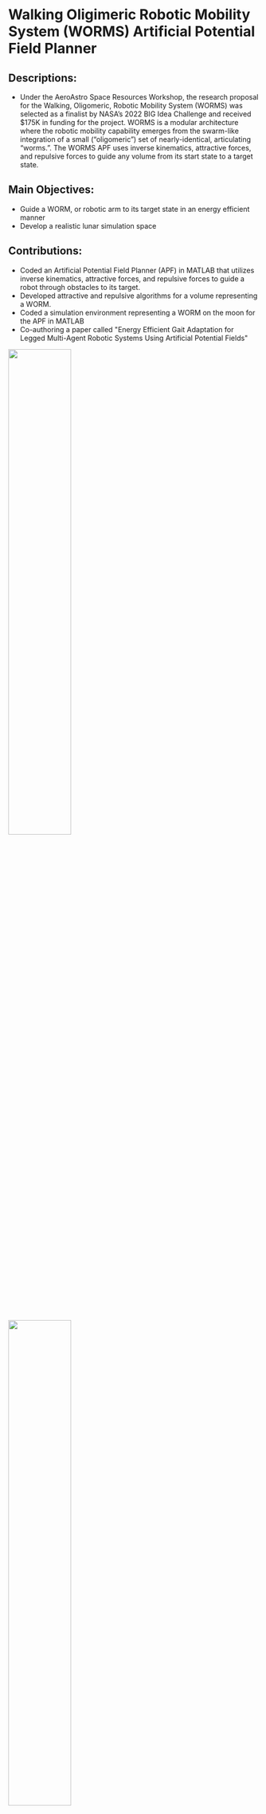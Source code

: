 # Walking Oligimeric Robotic Mobility System (WORMS) Artificial Potential Field Planner
## Descriptions: ##
*  Under the AeroAstro Space Resources Workshop, the research proposal for the Walking, Oligomeric, Robotic Mobility System (WORMS) was selected as a finalist by NASA’s 2022 BIG Idea Challenge and received $175K in funding for the project. WORMS is a modular architecture where the robotic mobility capability emerges from the swarm-like integration of a small (“oligomeric”) set of nearly-identical, articulating “worms.”. The WORMS APF uses inverse kinematics, attractive forces, and repulsive forces to guide any volume from its start state to a target state.
## Main Objectives:
* Guide a WORM, or robotic arm to its target state in an energy efficient manner
* Develop a realistic lunar simulation space 
## Contributions: ##
* Coded an Artificial Potential Field Planner (APF) in MATLAB that utilizes inverse kinematics, attractive forces, and repulsive forces to guide a robot through obstacles to its target.
* Developed attractive and repulsive algorithms for a volume representing a WORM.
* Coded a simulation environment representing a WORM on the moon for the APF in MATLAB
* Co-authoring a paper called "Energy Efficient Gait Adaptation for Legged Multi-Agent Robotic Systems Using Artificial Potential Fields"

<image width="50%" src="https://github.com/samkrem/WORMS_APF/blob/main/Images/Env_Img_1.png"></image>
<image width="50%" src="https://github.com/samkrem/WORMS_APF/blob/main/Images/Env_Img_2.png"></image>

## File Structure of APF_3D: ##
* EnvInfAvg.m is the program to run the entire planner and references other files in the APF_3D directory
* create_rock.m creates rock like objects
* potential_attraction.m is the function for the attractive force algorithm
* dist_factor: function for distance
* diff_distance_factor.m is the function for the gradient of distance
## Structure of EnvInfAvg.m: ##
* The most outer loop represents every iteration of a movement
* The middle loop loops throught every point defining a WORMS volume
* The inner loop traverses every obstacle to calculate the attractive and repulsive forces

## Algorithms, variables and calculations used for APF(in EnvInfAvg.m and other files): ##
<image width="100%" src="https://github.com/samkrem/WORMS_APF/blob/main/Images/APF_Algorithms.png"></image>
* F_avg: Average of the forces of multiple points that make up a volume
* F: The sum of the repulsive and attractive forcces
* F_att: The attractive force so its the distance between the current position and goal times some constant
* Frep: The sum of two individual repulsive forces
* F_rep1: Based on a repulsive constant, distance between the goal and the current point, and zeta which is a constant based on the size of an obstacle, 
* F_rep2: Similar to F_rep1 but it also factors in the gradient of the distance for accuracy measurements and the constant n
* dist_factor: formula based on distance 
* diff_distance_factor: Gradient of dist_factor
* rou: the xy plane distance between the point and obstacle
* d_rou: a unit vector pointing from the current point to the obstacle
## Future plans: ##
* Increase effeciency and consistency of APF even more
* Utilize calculated robot volume when it is travelling between two obstacles to avoid robot getting trapped.




